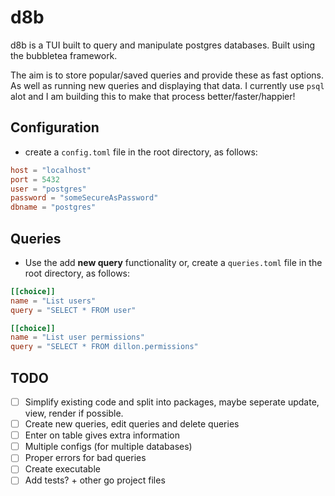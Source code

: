 # d8b

d8b is a TUI built to query and manipulate postgres databases. Built using the bubbletea framework.

The aim is to store popular/saved queries and provide these as fast options. As well as running new queries and displaying that data. I currently use `psql` alot and I am building this to make that process better/faster/happier!

## Configuration

- create a `config.toml` file in the root directory, as follows:

```toml
host = "localhost"
port = 5432
user = "postgres"
password = "someSecureAsPassword"
dbname = "postgres"
```

## Queries

- Use the add **new query** functionality or, create a `queries.toml` file in the root directory, as follows:

```toml
[[choice]]
name = "List users"
query = "SELECT * FROM user"

[[choice]]
name = "List user permissions"
query = "SELECT * FROM dillon.permissions"
```

## TODO

- [ ] Simplify existing code and split into packages, maybe seperate update, view, render if possible.
- [ ] Create new queries, edit queries and delete queries
- [ ] Enter on table gives extra information
- [ ] Multiple configs (for multiple databases)
- [ ] Proper errors for bad queries
- [ ] Create executable
- [ ] Add tests? + other go project files

